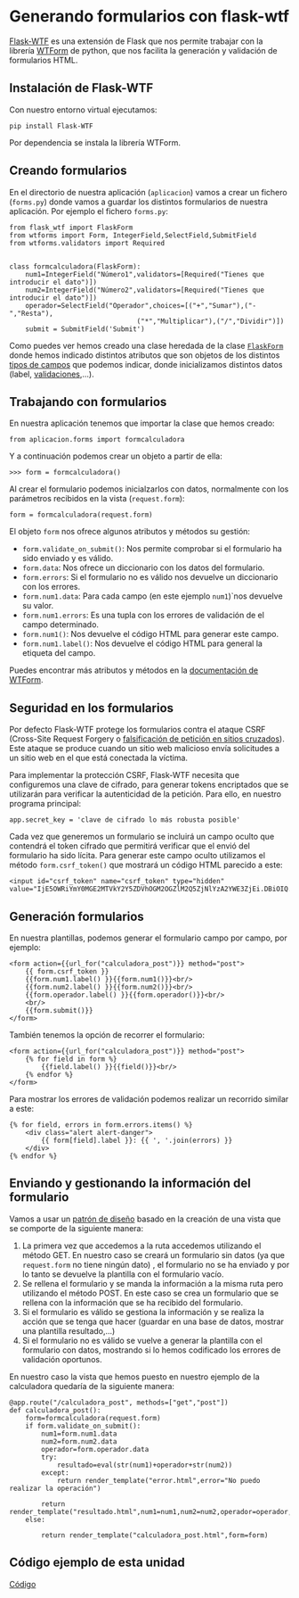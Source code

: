 # Generando formularios con flask-wtf

[Flask-WTF](https://flask-wtf.readthedocs.io/en/stable/) es una extensión de Flask que nos permite trabajar con la librería [WTForm](https://wtforms.readthedocs.io/en/latest/) de python, que nos facilita la generación y validación de formularios HTML.

## Instalación de Flask-WTF

Con nuestro entorno virtual ejecutamos:

	pip install Flask-WTF

Por dependencia se instala la librería WTForm.

## Creando formularios

En el directorio de nuestra aplicación (`aplicacion`) vamos a crear un fichero (`forms.py`) donde vamos a guardar los distintos formularios de nuestra aplicación. Por ejemplo el fichero `forms.py`:

	from flask_wtf import FlaskForm
	from wtforms import Form, IntegerField,SelectField,SubmitField
	from wtforms.validators import Required	
	

	class formcalculadora(FlaskForm):                      
		num1=IntegerField("Número1",validators=[Required("Tienes que introducir el dato")])
		num2=IntegerField("Número2",validators=[Required("Tienes que introducir el dato")])
		operador=SelectField("Operador",choices=[("+","Sumar"),("-","Resta"),
									("*","Multiplicar"),("/","Dividir")])
		submit = SubmitField('Submit')

Como puedes ver hemos creado una clase heredada de la clase [`FlaskForm`](https://flask-wtf.readthedocs.io/en/stable/quickstart.html#creating-forms) donde hemos indicado distintos atributos que son objetos de los distintos [tipos de campos](https://wtforms.readthedocs.io/en/latest/fields.html) que podemos indicar, donde inicializamos distintos datos (label, [validaciones](https://wtforms.readthedocs.io/en/latest/validators.html),...).

## Trabajando con formularios

En nuestra aplicación tenemos que importar la clase que hemos creado:

	from aplicacion.forms import formcalculadora

Y a continuación podemos crear un objeto a partir de ella:

	>>> form = formcalculadora()

Al crear el formulario podemos inicialzarlos con datos, normalmente con los parámetros recibidos en la vista (`request.form`):

	form = formcalculadora(request.form)	

El objeto `form` nos ofrece algunos atributos y métodos su gestión:

* `form.validate_on_submit()`: Nos permite comprobar si el formulario ha sido enviado y es válido.
* `form.data`: Nos ofrece un diccionario con los datos del formulario.
* `form.errors`: Si el formulario no es válido nos devuelve un diccionario con los errores.
* `form.num1.data`: Para cada campo (en este ejemplo `num1`)`nos devuelve su valor.
* `form.num1.errors`: Es una tupla con los errores de validación de el campo determinado.
* `form.num1()`: Nos devuelve el código HTML para generar este campo.
* `form.num1.label()`: Nos devuelve el código HTML para general la etiqueta del campo.

Puedes encontrar más atributos y métodos en la [documentación de WTForm](https://wtforms.readthedocs.io/en/latest/).

## Seguridad en los formularios

Por defecto Flask-WTF protege los formularios contra el ataque CSRF (Cross-Site Request Forgery o [falsificación de petición en sitios cruzados](https://es.wikipedia.org/wiki/Cross-site_request_forgery)). Este ataque se produce cuando un sitio web malicioso envía solicitudes a un sitio web en el que está conectada la víctima.

Para implementar la protección CSRF, Flask-WTF necesita que configuremos una clave de cifrado, para generar tokens encriptados que se utilizarán para verificar la autenticidad de la petición. Para ello, en nuestro programa principal:

	app.secret_key = 'clave de cifrado lo más robusta posible'

Cada vez que generemos un formulario se incluirá un campo oculto que contendrá el token cifrado que permitirá verificar que el envió del formulario ha sido lícita. Para generar este campo oculto utilizamos el método `form.csrf_token()` que mostrará un código HTML parecido a este:

	<input id="csrf_token" name="csrf_token" type="hidden" value="IjE5OWRiYmY0MGE2MTVkY2Y5ZDVhOGM2OGZlM2Q5ZjNlYzA2YWE3ZjEi.DBiOIQ.yTXGQZtKOt9omNnDWZvANVct9xk">

## Generación formularios

En nuestra plantillas, podemos generar el formulario campo por campo, por ejemplo:

	<form action={{url_for("calculadora_post")}} method="post">
	    {{ form.csrf_token }}
		{{form.num1.label() }}{{form.num1()}}<br/>
		{{form.num2.label() }}{{form.num2()}}<br/>
		{{form.operador.label() }}{{form.operador()}}<br/>
  		<br/>
  		{{form.submit()}}
	</form>

También tenemos la opción de recorrer el formulario:

	<form action={{url_for("calculadora_post")}} method="post">    
	    {% for field in form %}
	    	{{field.label() }}{{field()}}<br/>
	    {% endfor %}
	</form>

Para mostrar los errores de validación podemos realizar un recorrido similar a este:

	{% for field, errors in form.errors.items() %}
		<div class="alert alert-danger">
    		{{ form[field].label }}: {{ ', '.join(errors) }}
		</div>
	{% endfor %}

## Enviando y gestionando la información del formulario

Vamos a usar un [patrón de diseño](http://flask.pocoo.org/docs/0.12/patterns/wtforms/) basado en la creación de una vista que se comporte de la siguiente manera:

1. La primera vez que accedemos a la ruta accedemos utilizando el método GET. En nuestro caso se creará un formulario sin datos (ya que `request.form` no tiene ningún dato) , el formulario no se ha enviado y por lo tanto se devuelve la plantilla con el formulario vacío.
2. Se rellena el formulario y se manda la información a la misma ruta pero utilizando el método POST. En este caso se crea un formulario que se rellena con la información que se ha recibido del formulario.
3. Si el formulario es válido se gestiona la información y se realiza la acción que se tenga que hacer (guardar en una base  de datos, mostrar una plantilla resultado,...)
4. Si el formulario no es válido se vuelve a generar la plantilla con el formulario con datos, mostrando si lo hemos codificado los errores de validación oportunos.

En nuestro caso la vista que hemos puesto en nuestro ejemplo de la calculadora quedaría de la siguiente manera:

	@app.route("/calculadora_post", methods=["get","post"])
	def calculadora_post():
		form=formcalculadora(request.form)
		if form.validate_on_submit():
			num1=form.num1.data
			num2=form.num2.data
			operador=form.operador.data
			try:
				resultado=eval(str(num1)+operador+str(num2))
			except:
				return render_template("error.html",error="No puedo realizar la operación")
			
			return render_template("resultado.html",num1=num1,num2=num2,operador=operador,resultado=resultado)	
		else:
			
			return render_template("calculadora_post.html",form=form)		

## Código ejemplo de esta unidad

[Código](../../ejemplos/u19)
	